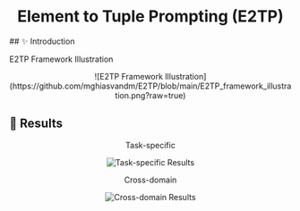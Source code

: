 <h1 align="center">
Element to Tuple Prompting (E2TP)
</h1>
## ✨ Introduction 

E2TP Framework Illustration

<div align="center">
![E2TP Framework Illustration](https://github.com/mghiasvandm/E2TP/blob/main/E2TP_framework_illustration.png?raw=true)
</div>

## 🎯 Results

<div align="center">
Task-specific

![Task-specific Results](https://github.com/mghiasvandm/E2TP/blob/main/task_specific_results.png?raw=true)

Cross-domain

![Cross-domain Results](https://github.com/mghiasvandm/E2TP/blob/main/cross_domain_results.png?raw=true)
</div>
